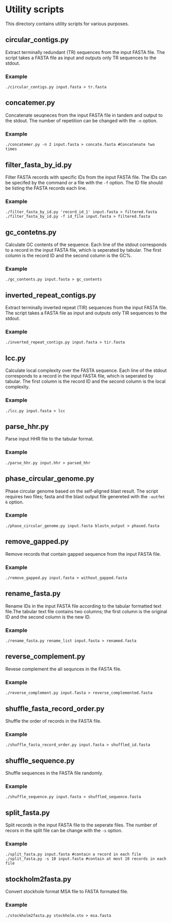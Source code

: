 # Utility scripts

This directory contains utility scripts for various purposes.

## circular_contigs.py

Extract terminally redundant (TR) sequences from the input FASTA file.
The script takes a FASTA file as input and outputs only TR sequences to the stdout.

### Example
```
./circular_contigs.py input.fasta > tr.fasta
```

## concatemer.py

Concatenate seuqneces from the input FASTA file in tandem and output to the stdout. The number of repetition can be changed with the `-n` option.

### Example
```
./concatemer.py -n 2 input.fasta > concate.fasta #Concatenate two times
```

## filter_fasta_by_id.py

Filter FASTA records with specific IDs from the input FASTA file. The IDs can be specifed by the command or a file with the `-f` option. The ID file should be listing the FASTA records each line.

### Example
```
./filter_fasta_by_id.py 'record_id_1' input.fasta > filtered.fasta
./filter_fasta_by_id.py -f id_file input.fasta > filtered.fasta
```

## gc_contetns.py

Calculate GC contents of the sequence. Each line of the stdout corresponds to a record in the input FASTA file, which is seperated by tabular. The first column is the record ID and the second column is the GC%.

### Example
```
./gc_contents.py input.fasta > gc_contents
```

## inverted_repeat_contigs.py
Extract terminally inverted repeat (TIR) sequences from the input FASTA file. The script takes a FASTA file as input and outputs only TIR sequences to the stdout.

### Example
```
./inverted_repeat_contigs.py input.fasta > tir.fasta
```

## lcc.py
Calculate local complexity over the FASTA sequence. Each line of the stdout corresponds to a record in the input FASTA file, which is seperated by tabular. The first column is the record ID and the second column is the local complexity.

### Example
```
./lcc.py input.fasta > lcc
```

## parse_hhr.py
Parse input HHR file to the tabular format.

### Example
```
./parse_hhr.py input.hhr > parsed_hhr
```

## phase_circular_genome.py
Phase circular genome based on the self-aligned blast result. The script requires two files; fasta and the blast output file genereted with the `-outfmt 6` option.

### Example
```
./phase_circular_genome.py input.fasta blastn_output > phased.fasta
```

## remove_gapped.py
Remove records that contain gapped sequence from the input FASTA file.

### Example
```
./remove_gapped.py input.fasta > without_gapped.fasta
```

## rename_fasta.py
Rename IDs in the input FASTA file according to the tabular formatted text file.The tabular text file contains two columns; the first column is the original ID and the second column is the new ID.

### Example
```
./rename_fasta.py rename_list input.fasta > renamed.fasta
```

## reverse_complement.py
Revese complement the all sequnces in the FASTA file.

### Example
```
./reverse_complement.py input.fasta > reverse_complemented.fasta
```

## shuffle_fasta_record_order.py
Shuffle the order of records in the FASTA file.

### Example
```
./shuffle_fasta_record_order.py input.fasta > shuffled_id.fasta
```

## shuffle_sequence.py
Shuffle sequences in the FASTA file randomly.

### Example
```
./shuffle_sequence.py input.fasta > shuffled_sequence.fasta
```

## split_fasta.py
Split records in the input FASTA file to the seperate files. The number of recors in the split file can be change with the `-s` option.

### Example
```
./split_fasta.py input.fasta #contain a record in each file
./split_fasta.py -s 10 input.fasta #contain at most 10 records in each file
```

## stockholm2fasta.py
Convert stockhole format MSA file to FASTA formated file.

### Example
```
./stockholm2fasta.py stockholm.sto > msa.fasta
```
